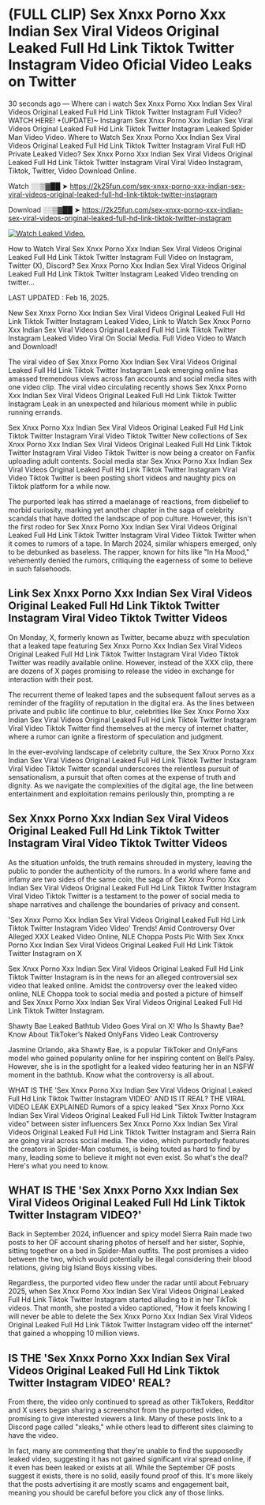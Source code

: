 # (FULL CLIP) Sex ️Xnxx ️Porno Xxx Indian Sex Viral Videos Original Leaked Full Hd Link Tiktok Twitter Instagram Video Oficial Video Leaks on Twitter

30 seconds ago — Where can i watch Sex ️Xnxx ️Porno Xxx Indian Sex Viral Videos Original Leaked Full Hd Link Tiktok Twitter Instagram Full Video? WATCH HERE! +(UPDATE)~ Instagram Sex ️Xnxx ️Porno Xxx Indian Sex Viral Videos Original Leaked Full Hd Link Tiktok Twitter Instagram Leaked Spider Man Video Video. Where to Watch Sex ️Xnxx ️Porno Xxx Indian Sex Viral Videos Original Leaked Full Hd Link Tiktok Twitter Instagram Viral Full HD Private Leaked Video? Sex ️Xnxx ️Porno Xxx Indian Sex Viral Videos Original Leaked Full Hd Link Tiktok Twitter Instagram Viral Viral Video Instagram, Tiktok, Twitter, Video Download Online.

Watch ░░▒▓██ ➤ https://2k25fun.com/sex-️xnxx-️porno-xxx-indian-sex-viral-videos-original-leaked-full-hd-link-tiktok-twitter-instagram

Download ░░▒▓██ ➤ https://2k25fun.com/sex-️xnxx-️porno-xxx-indian-sex-viral-videos-original-leaked-full-hd-link-tiktok-twitter-instagram

[![Watch Leaked Video.](https://miro.medium.com/v2/resize:fit:828/format:webp/1*cilzJN44JGOrTw9NJCrNHA.gif "Watch Leaked Video")](https://2k25fun.com/sex-️xnxx-️porno-xxx-indian-sex-viral-videos-original-leaked-full-hd-link-tiktok-twitter-instagram)

How to Watch Viral Sex ️Xnxx ️Porno Xxx Indian Sex Viral Videos Original Leaked Full Hd Link Tiktok Twitter Instagram Full Video on Instagram, Twitter (X), Discord? Sex ️Xnxx ️Porno Xxx Indian Sex Viral Videos Original Leaked Full Hd Link Tiktok Twitter Instagram Leaked Video trending on twitter...

LAST UPDATED : Feb 16, 2025.

New Sex ️Xnxx ️Porno Xxx Indian Sex Viral Videos Original Leaked Full Hd Link Tiktok Twitter Instagram Leaked Video, Link to Watch Sex ️Xnxx ️Porno Xxx Indian Sex Viral Videos Original Leaked Full Hd Link Tiktok Twitter Instagram Leaked Video Viral On Social Media. Full Video Video to Watch and Download!

The viral video of Sex ️Xnxx ️Porno Xxx Indian Sex Viral Videos Original Leaked Full Hd Link Tiktok Twitter Instagram Leak emerging online has amassed tremendous views across fan accounts and social media sites with one video clip. The viral video circulating recently shows Sex ️Xnxx ️Porno Xxx Indian Sex Viral Videos Original Leaked Full Hd Link Tiktok Twitter Instagram Leak in an unexpected and hilarious moment while in public running errands.

Sex ️Xnxx ️Porno Xxx Indian Sex Viral Videos Original Leaked Full Hd Link Tiktok Twitter Instagram Viral Video Tiktok Twitter New collections of Sex ️Xnxx ️Porno Xxx Indian Sex Viral Videos Original Leaked Full Hd Link Tiktok Twitter Instagram Viral Video Tiktok Twitter is now being a creator on Fanfix uploading adult contents. Social media star Sex ️Xnxx ️Porno Xxx Indian Sex Viral Videos Original Leaked Full Hd Link Tiktok Twitter Instagram Viral Video Tiktok Twitter is been posting short videos and naughty pics on Tiktok platform for a while now.

The purported leak has stirred a maelanage of reactions, from disbelief to morbid curiosity, marking yet another chapter in the saga of celebrity scandals that have dotted the landscape of pop culture. However, this isn't the first rodeo for Sex ️Xnxx ️Porno Xxx Indian Sex Viral Videos Original Leaked Full Hd Link Tiktok Twitter Instagram Viral Video Tiktok Twitter when it comes to rumors of a tape. In March 2024, similar whispers emerged, only to be debunked as baseless. The rapper, known for hits like "In Ha Mood," vehemently denied the rumors, critiquing the eagerness of some to believe in such falsehoods.

## Link Sex ️Xnxx ️Porno Xxx Indian Sex Viral Videos Original Leaked Full Hd Link Tiktok Twitter Instagram Viral Video Tiktok Twitter Videos

On Monday, X, formerly known as Twitter, became abuzz with speculation that a leaked tape featuring Sex ️Xnxx ️Porno Xxx Indian Sex Viral Videos Original Leaked Full Hd Link Tiktok Twitter Instagram Viral Video Tiktok Twitter was readily available online. However, instead of the XXX clip, there are dozens of X pages promising to release the video in exchange for interaction with their post.

The recurrent theme of leaked tapes and the subsequent fallout serves as a reminder of the fragility of reputation in the digital era. As the lines between private and public life continue to blur, celebrities like Sex ️Xnxx ️Porno Xxx Indian Sex Viral Videos Original Leaked Full Hd Link Tiktok Twitter Instagram Viral Video Tiktok Twitter find themselves at the mercy of internet chatter, where a rumor can ignite a firestorm of speculation and judgment.

In the ever-evolving landscape of celebrity culture, the Sex ️Xnxx ️Porno Xxx Indian Sex Viral Videos Original Leaked Full Hd Link Tiktok Twitter Instagram Viral Video Tiktok Twitter scandal underscores the relentless pursuit of sensationalism, a pursuit that often comes at the expense of truth and dignity. As we navigate the complexities of the digital age, the line between entertainment and exploitation remains perilously thin, prompting a re

##  Sex ️Xnxx ️Porno Xxx Indian Sex Viral Videos Original Leaked Full Hd Link Tiktok Twitter Instagram Viral Video Tiktok Twitter Videos

As the situation unfolds, the truth remains shrouded in mystery, leaving the public to ponder the authenticity of the rumors. In a world where fame and infamy are two sides of the same coin, the saga of Sex ️Xnxx ️Porno Xxx Indian Sex Viral Videos Original Leaked Full Hd Link Tiktok Twitter Instagram Viral Video Tiktok Twitter is a testament to the power of social media to shape narratives and challenge the boundaries of privacy and consent.

'Sex ️Xnxx ️Porno Xxx Indian Sex Viral Videos Original Leaked Full Hd Link Tiktok Twitter Instagram Video Video' Trends! Amid Controversy Over Alleged XXX Leaked Video Online, NLE Choppa Posts Pic With Sex ️Xnxx ️Porno Xxx Indian Sex Viral Videos Original Leaked Full Hd Link Tiktok Twitter Instagram on X

Sex ️Xnxx ️Porno Xxx Indian Sex Viral Videos Original Leaked Full Hd Link Tiktok Twitter Instagram is in the news for an alleged controversial sex video that leaked online. Amidst the controversy over the leaked video online, NLE Choppa took to social media and posted a picture of himself and Sex ️Xnxx ️Porno Xxx Indian Sex Viral Videos Original Leaked Full Hd Link Tiktok Twitter Instagram.

Shawty Bae Leaked Bathtub Video Goes Viral on X! Who Is Shawty Bae? Know About TikToker’s Naked OnlyFans Video Leak Controversy

Jasmine Orlando, aka Shawty Bae, is a popular TikToker and OnlyFans model who gained popularity online for her inspiring content on Bell’s Palsy. However, she is in the spotlight for a leaked video featuring her in an NSFW moment in the bathtub. Know what the controversy is all about.

WHAT IS THE 'Sex ️Xnxx ️Porno Xxx Indian Sex Viral Videos Original Leaked Full Hd Link Tiktok Twitter Instagram VIDEO' AND IS IT REAL? THE VIRAL VIDEO LEAK EXPLAINED Rumors of a spicy leaked "Sex ️Xnxx ️Porno Xxx Indian Sex Viral Videos Original Leaked Full Hd Link Tiktok Twitter Instagram video" between sister influencers Sex ️Xnxx ️Porno Xxx Indian Sex Viral Videos Original Leaked Full Hd Link Tiktok Twitter Instagram and Sierra Rain are going viral across social media. The video, which purportedly features the creators in Spider-Man costumes, is being touted as hard to find by many, leading some to believe it might not even exist. So what's the deal? Here's what you need to know.

## WHAT IS THE 'Sex ️Xnxx ️Porno Xxx Indian Sex Viral Videos Original Leaked Full Hd Link Tiktok Twitter Instagram VIDEO?'

Back in September 2024, influencer and spicy model Sierra Rain made two posts to her OF account sharing photos of herself and her sister, Sophie, sitting together on a bed in Spider-Man outfits. The post promises a video between the two, which would potentially be illegal considering their blood relations, giving big Island Boys kissing vibes.

Regardless, the purported video flew under the radar until about February 2025, when Sex ️Xnxx ️Porno Xxx Indian Sex Viral Videos Original Leaked Full Hd Link Tiktok Twitter Instagram started alluding to it in her TikTok videos. That month, she posted a video captioned, "How it feels knowing I will never be able to delete the Sex ️Xnxx ️Porno Xxx Indian Sex Viral Videos Original Leaked Full Hd Link Tiktok Twitter Instagram video off the internet" that gained a whopping 10 million views.

## IS THE 'Sex ️Xnxx ️Porno Xxx Indian Sex Viral Videos Original Leaked Full Hd Link Tiktok Twitter Instagram VIDEO' REAL?

From there, the video only continued to spread as other TikTokers, Redditor and X users began sharing a screenshot from the purported video, promising to give interested viewers a link. Many of these posts link to a Discord page called "xleaks," while others lead to different sites claiming to have the video.

In fact, many are commenting that they're unable to find the supposedly leaked video, suggesting it has not gained significant viral spread online, if it even has been leaked or exists at all. While the September OF posts suggest it exists, there is no solid, easily found proof of this. It's more likely that the posts advertising it are mostly scams and engagement bait, meaning you should be careful before you click any of those links.